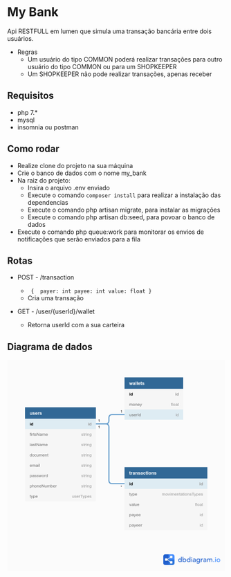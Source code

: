 # My Bank

Api RESTFULL em lumen que simula uma transação bancária entre dois usuários.

- Regras
    - Um usuário do tipo COMMON poderá realizar transações para outro usuário do tipo COMMON ou para um SHOPKEEPER
    - Um SHOPKEEPER não pode realizar transações, apenas receber

## Requisitos 
- php 7.*
- mysql 
- insomnia ou postman


## Como rodar

 - Realize clone do projeto na sua máquina
 - Crie o banco de dados com o nome my_bank 
 - Na raiz do projeto: 
    - Insira o arquivo .env enviado
    - Execute o comando `composer install` para realizar a instalação das dependencias
    - Execute o comando php artisan migrate, para instalar as migrações
    - Execute o comando php artisan db:seed, para povoar o banco de dados 
 - Execute o comando php queue:work para monitorar os envios de notificações que serão enviados para a fila

## Rotas

- POST - /transaction 
   - `  { 
            payer: int
            payee: int
            value: float
        }    
    `
    - Cria uma transação 

- GET - /user/{userId}/wallet
    - Retorna userId com a sua carteira

## Diagrama de dados
![Alt text](./diagramDatabase.png "Diagrama de dados")
